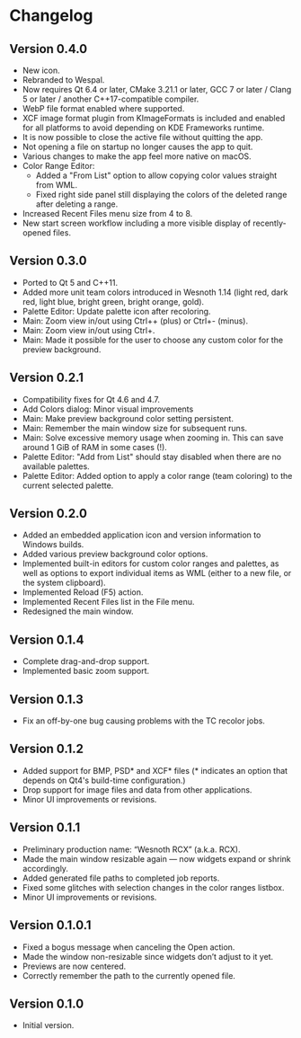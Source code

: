 Changelog
=========

Version 0.4.0
-------------

* New icon.
* Rebranded to Wespal.
* Now requires Qt 6.4 or later, CMake 3.21.1 or later, GCC 7 or later / Clang 5 or later / another C++17-compatible compiler.
* WebP file format enabled where supported.
* XCF image format plugin from KImageFormats is included and enabled for all platforms to avoid depending on KDE Frameworks runtime.
* It is now possible to close the active file without quitting the app.
* Not opening a file on startup no longer causes the app to quit.
* Various changes to make the app feel more native on macOS.
* Color Range Editor:
  * Added a "From List" option to allow copying color values straight from WML.
  * Fixed right side panel still displaying the colors of the deleted range
    after deleting a range.
* Increased Recent Files menu size from 4 to 8.
* New start screen workflow including a more visible display of recently-opened
  files.

Version 0.3.0
-------------

* Ported to Qt 5 and C++11.
* Added more unit team colors introduced in Wesnoth 1.14 (light red, dark
   red, light blue, bright green, bright orange, gold).
* Palette Editor: Update palette icon after recoloring.
* Main: Zoom view in/out using Ctrl++ (plus) or Ctrl+- (minus).
* Main: Zoom view in/out using Ctrl+<vertical scrollwheel>.
* Main: Made it possible for the user to choose any custom color for the
  preview background.

Version 0.2.1
-------------

* Compatibility fixes for Qt 4.6 and 4.7.
* Add Colors dialog: Minor visual improvements
* Main: Make preview background color setting persistent.
* Main: Remember the main window size for subsequent runs.
* Main: Solve excessive memory usage when zooming in. This can save around
  1 GiB of RAM in some cases (!).
* Palette Editor: "Add from List" should stay disabled when there are no
  available palettes.
* Palette Editor: Added option to apply a color range (team coloring) to
  the current selected palette.

Version 0.2.0
-------------

* Added an embedded application icon and version information to Windows
  builds.
* Added various preview background color options.
* Implemented built-in editors for custom color ranges and palettes,
  as well as options to export individual items as WML (either to a
  new file, or the system clipboard).
* Implemented Reload (F5) action.
* Implemented Recent Files list in the File menu.
* Redesigned the main window.

Version 0.1.4
-------------

* Complete drag-and-drop support.
* Implemented basic zoom support.

Version 0.1.3
-------------

* Fix an off-by-one bug causing problems with the TC recolor jobs.


Version 0.1.2
-------------

* Added support for BMP, PSD* and XCF* files (* indicates an option that
  depends on Qt4's build-time configuration.)
* Drop support for image files and data from other applications.
* Minor UI improvements or revisions.


Version 0.1.1
-------------

* Preliminary production name: “Wesnoth RCX” (a.k.a. RCX).
* Made the main window resizable again — now widgets expand or shrink
  accordingly.
* Added generated file paths to completed job reports.
* Fixed some glitches with selection changes in the color ranges listbox.
* Minor UI improvements or revisions.

Version 0.1.0.1
---------------

* Fixed a bogus message when canceling the Open action.
* Made the window non-resizable since widgets don’t adjust to it yet.
* Previews are now centered.
* Correctly remember the path to the currently opened file.

Version 0.1.0
-------------

* Initial version.
